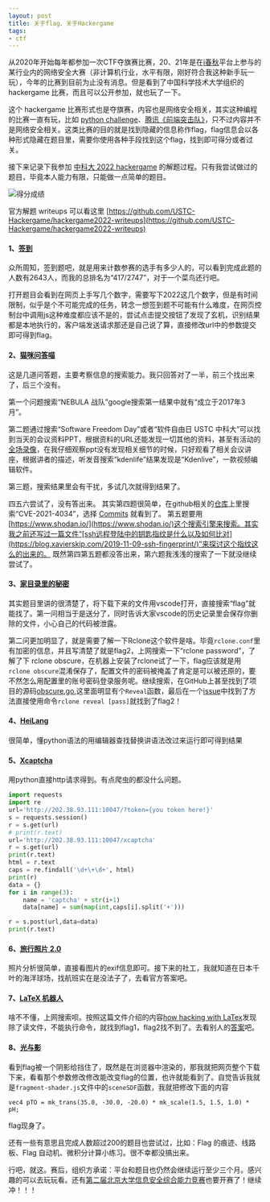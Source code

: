 ```yaml
---
layout: post
title: 关于flag、关于Hackergame
tags:
- ctf
---
```


从2020年开始每年都参加一次CTF夺旗赛比赛，20、21年是在[i春秋](https://www.ichunqiu.com/)平台上参与的某行业内的网络安全大赛（非计算机行业，水平有限，刚好符合我这种新手玩一玩），今年的比赛到目前为止没有消息。但是看到了中国科学技术大学组织的 hackergame 比赛，而且可以公开参加，就也玩了一下。

这个 hackergame 比赛形式也是夺旗赛，内容也是网络安全相关，其实这种编程的比赛一直有玩，比如 [python challenge](https://blog.xavierskip.com/2013-06-23-python-game/)、[腾讯《前端突击队》](https://blog.xavierskip.com/2014-03-28-codestart/)，只不过内容并不是网络安全相关。这类比赛的目的就是找到隐藏的信息称作flag，flag信息会以各种形式隐藏在题目里，需要你使用各种手段找到这个flag，找到即可得分或者过关。

接下来记录下我参加 [中科大 2022 hackergame](https://hack.lug.ustc.edu.cn/) 的解题过程。只有我尝试做过的题目，毕竟本人能力有限，只能做一点简单的题目。

![得分成绩](https://h.xavierskip.com:42049/i/70cfd0b6f2420f5f583015109bf2adcc23b0f74f6be83119a22b1ff2f0ad2356.jpg)

官方解题 writeups 可以看这里 [https://github.com/USTC-Hackergame/hackergame2022-writeups](https://github.com/USTC-Hackergame/hackergame2022-writeups)

#### 1、[签到](http://202.38.93.111:12022/)

众所周知，签到题吧，就是用来计数参赛的选手有多少人的，可以看到完成此题的人数有2643人，而我的总排名为“417/2747”，对于一个菜鸟还行吧。

打开题目会看到在网页上手写几个数字，需要写下2022这几个数字，但是有时间限制，似乎是个不可能完成的任务，转念一想签到题不可能有什么难度，在网页控制台中调用js这种难度都应该不是的，尝试点击提交按钮了发现了玄机，识别结果都是本地执行的，客户端发送请求那还是自己说了算，直接修改url中的参数提交即可得到flag。

#### 2、[猫咪问答喵](http://202.38.93.111:10002/)

这是几道问答题，主要考察信息的搜索能力。我只回答对了一半，前三个找出来了，后三个没有。

第一个问题搜索“NEBULA 战队”google搜索第一结果中就有“成立于2017年3月”。

第二题通过搜索“Software Freedom Day”或者“软件自由日 USTC 中科大”可以找到当天的会议资料PPT，根据资料的URL还能发现一切其他的资料，甚至有活动的[全场录像](https://ftp.lug.ustc.edu.cn/%E6%B4%BB%E5%8A%A8/2022.9.20_%E8%BD%AF%E4%BB%B6%E8%87%AA%E7%94%B1%E6%97%A5/video/)，在我仔细观察ppt没有发现相关细节的时候，只好观看了相关会议讲座，根据讲者的描述，听发音搜索“kdenlife”结果发现是“Kdenlive”，一款视频编辑软件。

第三题，搜索结果里会有干扰，多试几次就得到结果了。

四五六尝试了，没有答出来。
其实第四题很简单，在github相关的[仓库](https://github.com/torvalds/linux)上里搜索“CVE-2021-4034”，选择 [Commits](https://github.com/torvalds/linux/search?q=CVE-2021-4034&type=commits) 就看到了。
第五题要用[https://www.shodan.io/](https://www.shodan.io/)这个搜索引擎来搜索。其实我之前还写过一篇文件“[ssh远程登陆中的钥匙指纹是什么以及如何比对](https://blog.xavierskip.com/2019-11-09-ssh-fingerprint/)”来探讨这个指纹这么的出来的。
既然第四第五题都没答出来，第六题我浅浅的搜索了一下就没继续尝试了。

#### 3、[家目录里的秘密](https://hack.lug.ustc.edu.cn/#%E5%AE%B6%E7%9B%AE%E5%BD%95%E9%87%8C%E7%9A%84%E7%A7%98%E5%AF%86)

其实题目里讲的很清楚了，将下载下来的文件用vscode打开，直接搜索“flag”就能找了。第一问相当于是送分了，同时告诉大家vscode的历史记录里会保存你删除的文件，小心自己的代码被泄露。

第二问更加明显了，就是需要了解一下Rclone这个软件是啥。毕竟`rclone.conf`里有加密的信息，并且写清楚了就是flag2，上网搜索一下“rclone password”，了解了下 rclone obscure，在机器上安装了rclone试了一下，flag应该就是用`rclone obscure`混淆保存了，配置文件的密码被掩盖了肯定是可以被还原的，要不然怎么用配置里的账号密码登录服务呢。继续搜索，在GitHub上甚至找到了项目的源码[obscure.go](https://github.com/rclone/rclone/blob/master/fs/config/obscure/obscure.go),这里面明显有个`Reveal`函数，最后在一个[issue](https://github.com/rclone/rclone/issues/2265#issuecomment-615900929)中找到了方法直接使用命令`rclone reveal [pass]`就找到了flag2！


#### 4、[HeiLang]([HeiLang](https://hack.lug.ustc.edu.cn/#HeiLang))

很简单，懂python语法的用编辑器查找替换讲语法改过来运行即可得到结果

#### 5、[Xcaptcha](http://202.38.93.111:10047/)

用python直接http请求得到。有点爬虫的都没什么问题。

```python
import requests
import re
url='http://202.38.93.111:10047/?token={you token here!}'
s = requests.session()
r = s.get(url)
# print(r.text)
url='http://202.38.93.111:10047/xcaptcha'
r = s.get(url)
print(r.text)
html = r.text
caps = re.findall('\d+\+\d+', html)
print(r)
data = {}
for i in range(3):
    name = 'captcha' + str(i+1)
    data[name] = sum(map(int,caps[i].split('+'))) 

r = s.post(url,data=data)
print(r.text)
```

#### 6、[旅行照片 2.0](http://202.38.93.111:10055/)

照片分析很简单，直接看图片的exif信息即可。接下来的社工，我就知道在日本千叶的海洋球场，找航班实在是没法子了，去看官方答案吧。

#### 7、[LaTeX 机器人](http://202.38.93.111:10020/)

啥不不懂，上网搜索呗。按照这篇文件介绍的内容[how hacking with LaTex](https://exexute.github.io/2019/04/24/how-hacking-with-LaTex/)发现除了读文件，不能执行命令，就找到flag1，flag2找不到了。去看别人的[答案](https://github.com/USTC-Hackergame/hackergame2022-writeups/search?q=LaTeX)吧。



#### 8、[光与影](http://202.38.93.111:10121/)

看到flag被一个阴影给挡住了，既然是在浏览器中渲染的，那我就把网页整个下载下来，看看那个参数修改修改能改变flag的位置，也许就能看到了。自觉告诉我就是`fragment-shader.js`文件中的`sceneSDF`函数，我就把修改下面的内容

`vec4 pTO = mk_trans(35.0, -30.0, -20.0) * mk_scale(1.5, 1.5, 1.0) * pH;`

flag现身了。


还有一些有意思且完成人数超过200的题目也尝试过，比如：Flag 的痕迹、线路板、Flag 自动机、微积分计算小练习。很不幸都没搞出来。

行吧，就这。赛后，组织方承诺：平台和题目也仍然会继续运行至少三个月。感兴趣的可以去玩玩看。还有[第二届北京大学信息安全综合能力竞赛](https://geekgame.pku.edu.cn/#/game)也要开赛了！继续冲！！！